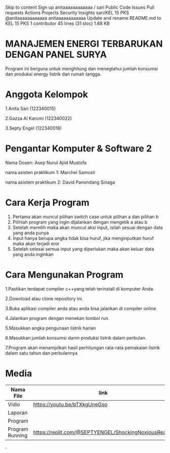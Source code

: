 Skip to content
Sign up
anitaaaaaaaaaaaa
/
sari
Public
Code
Issues
Pull requests
Actions
Projects
Security
Insights
sari/KEL 15 PKS
@anitaaaaaaaaaaaa
anitaaaaaaaaaaaa Update and rename README.md to KEL 15 PKS
 1 contributor
45 lines (31 sloc)  1.68 KB
# MANAJEMEN ENERGI TERBARUKAN DENGAN PANEL SURYA
Program ini berguna untuk menghitung dan menegtahui jumlah konsumsi dan produksi energy listrik dan rumah tangga.

# Anggota Kelompok
1.Anita Sari (122340015)

2.Gazza Al Karomi (122340022)

3.Septy Engel (122340018)

# Pengantar Komputer & Software 2
Nama Dosen: Asep Nurul Ajiid Mustofa

nama asisten praktikum 1: Marchel Samosir

nama asistem praktikum 2: David Panondang Sinaga

# Cara Kerja Program
1. Pertama akan muncul pilihan switch case untuk pilihan a dan pilihan b 
2. Pilihlah program yang ingin dijalankan dengan mengetik a atau b
3. Setelah memilih maka akan muncul aksi input, isilah sesuai dengan data yang anda punya
4. Input hanya berupa angka tidak bisa huruf, jika menginputkan huruf maka akan terjadi eror
5. Setelah selesai semua input yang diperlukan maka akan keluar data yang anda inginkan

# Cara Mengunakan Program
1.Pastikan terdapat compiler c++yang telah terinstall di komputer Anda.

2.Download atau clone repository ini.

3.Buka aplikasi compiler anda atau anda bisa jalankan di compiler online

4.Jalankan program dengan menekan tombol run

5.Masukkan angka pengunaan listrik harian

6.Masukkan jumlah konsumsi damn produksi listrik dalam perbulan.

7.Program akan menampilkan hasil perhitungan rata-rata pemakaian listrik dalam satu tahun dan perbulannya
# Media
| Nama File | link |
|----------- |----------|
| Vidio | https://youtu.be/bTXkgUneGso |
| Laporan | |https://github.com/Gazzaalkaromi/Pbl-pks-2 |
| Program | | https://github.com/Gazzaalkaromi/Pbl-pks-2/blob/020d897bba591fc82c0300a89769911ba7bc5975/README.md |
| Program Running | https://replit.com/@SEPTYENGEL/ShockingNoxiousReality |
·
